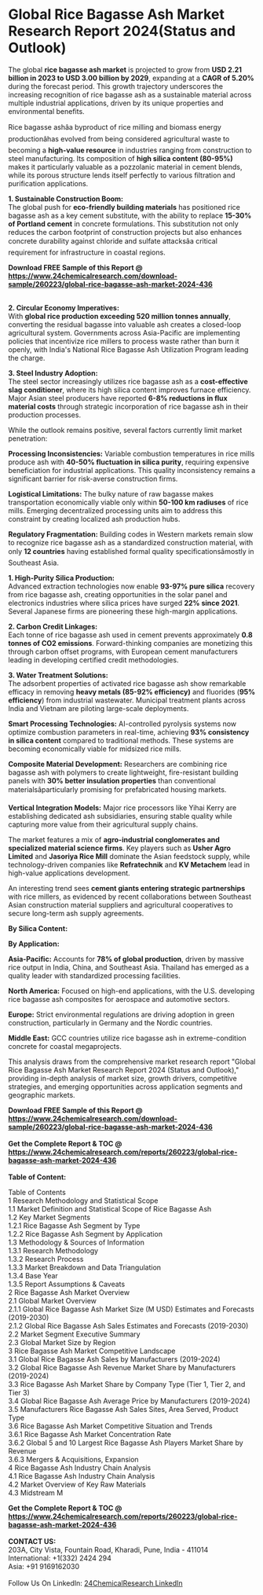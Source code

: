 <h1>Global Rice Bagasse Ash Market Research Report 2024(Status and Outlook)</h1><p>The global <strong>rice bagasse ash market</strong> is projected to grow from <strong>USD 2.21 billion in 2023 to USD 3.00 billion by 2029</strong>, expanding at a <strong>CAGR of 5.20%</strong> during the forecast period. This growth trajectory underscores the increasing recognition of rice bagasse ash as a sustainable material across multiple industrial applications, driven by its unique properties and environmental benefits.</p><p>Rice bagasse ashâa byproduct of rice milling and biomass energy productionâhas evolved from being considered agricultural waste to becoming a <strong>high-value resource</strong> in industries ranging from construction to steel manufacturing. Its composition of <strong>high silica content (80-95%)</strong> makes it particularly valuable as a pozzolanic material in cement blends, while its porous structure lends itself perfectly to various filtration and purification applications.</p><p><strong>1. Sustainable Construction Boom:</strong><br>
The global push for <strong>eco-friendly building materials</strong> has positioned rice bagasse ash as a key cement substitute, with the ability to replace <strong>15-30% of Portland cement</strong> in concrete formulations. This substitution not only reduces the carbon footprint of construction projects but also enhances concrete durability against chloride and sulfate attacksâa critical requirement for infrastructure in coastal regions.</p><div><b>Download FREE Sample of this Report @ 
            <a href="https://www.24chemicalresearch.com/download-sample/260223/global-rice-bagasse-ash-market-2024-436">
            https://www.24chemicalresearch.com/download-sample/260223/global-rice-bagasse-ash-market-2024-436</a></b></div><br><p><strong>2. Circular Economy Imperatives:</strong><br>
With <strong>global rice production exceeding 520 million tonnes annually</strong>, converting the residual bagasse into valuable ash creates a closed-loop agricultural system. Governments across Asia-Pacific are implementing policies that incentivize rice millers to process waste rather than burn it openly, with India's National Rice Bagasse Ash Utilization Program leading the charge.</p><p><strong>3. Steel Industry Adoption:</strong><br>
The steel sector increasingly utilizes rice bagasse ash as a <strong>cost-effective slag conditioner</strong>, where its high silica content improves furnace efficiency. Major Asian steel producers have reported <strong>6-8% reductions in flux material costs</strong> through strategic incorporation of rice bagasse ash in their production processes.</p><p>While the outlook remains positive, several factors currently limit market penetration:</p><p><strong>Processing Inconsistencies:</strong> Variable combustion temperatures in rice mills produce ash with <strong>40-50% fluctuation in silica purity</strong>, requiring expensive beneficiation for industrial applications. This quality inconsistency remains a significant barrier for risk-averse construction firms.</p><p><strong>Logistical Limitations:</strong> The bulky nature of raw bagasse makes transportation economically viable only within <strong>50-100 km radiuses</strong> of rice mills. Emerging decentralized processing units aim to address this constraint by creating localized ash production hubs.</p><p><strong>Regulatory Fragmentation:</strong> Building codes in Western markets remain slow to recognize rice bagasse ash as a standardized construction material, with only <strong>12 countries</strong> having established formal quality specificationsâmostly in Southeast Asia.</p><p><strong>1. High-Purity Silica Production:</strong><br>
Advanced extraction technologies now enable <strong>93-97% pure silica</strong> recovery from rice bagasse ash, creating opportunities in the solar panel and electronics industries where silica prices have surged <strong>22% since 2021</strong>. Several Japanese firms are pioneering these high-margin applications.</p><p><strong>2. Carbon Credit Linkages:</strong><br>
Each tonne of rice bagasse ash used in cement prevents approximately <strong>0.8 tonnes of CO2 emissions</strong>. Forward-thinking companies are monetizing this through carbon offset programs, with European cement manufacturers leading in developing certified credit methodologies.</p><p><strong>3. Water Treatment Solutions:</strong><br>
The adsorbent properties of activated rice bagasse ash show remarkable efficacy in removing <strong>heavy metals (85-92% efficiency)</strong> and fluorides (<strong>95% efficiency</strong>) from industrial wastewater. Municipal treatment plants across India and Vietnam are piloting large-scale deployments.</p><p><strong>Smart Processing Technologies:</strong> AI-controlled pyrolysis systems now optimize combustion parameters in real-time, achieving <strong>93% consistency in silica content</strong> compared to traditional methods. These systems are becoming economically viable for midsized rice mills.</p><p><strong>Composite Material Development:</strong> Researchers are combining rice bagasse ash with polymers to create lightweight, fire-resistant building panels with <strong>30% better insulation properties</strong> than conventional materialsâparticularly promising for prefabricated housing markets.</p><p><strong>Vertical Integration Models:</strong> Major rice processors like Yihai Kerry are establishing dedicated ash subsidiaries, ensuring stable quality while capturing more value from their agricultural supply chains.</p><p>The market features a mix of <strong>agro-industrial conglomerates and specialized material science firms</strong>. Key players such as <strong>Usher Agro Limited</strong> and <strong>Jasoriya Rice Mill</strong> dominate the Asian feedstock supply, while technology-driven companies like <strong>Refratechnik</strong> and <strong>KV Metachem</strong> lead in high-value applications development.</p><p>An interesting trend sees <strong>cement giants entering strategic partnerships</strong> with rice millers, as evidenced by recent collaborations between Southeast Asian construction material suppliers and agricultural cooperatives to secure long-term ash supply agreements.</p><p><strong>By Silica Content:</strong></p><p><strong>By Application:</strong></p><p><strong>Asia-Pacific:</strong> Accounts for <strong>78% of global production</strong>, driven by massive rice output in India, China, and Southeast Asia. Thailand has emerged as a quality leader with standardized processing facilities.</p><p><strong>North America:</strong> Focused on high-end applications, with the U.S. developing rice bagasse ash composites for aerospace and automotive sectors.</p><p><strong>Europe:</strong> Strict environmental regulations are driving adoption in green construction, particularly in Germany and the Nordic countries.</p><p><strong>Middle East:</strong> GCC countries utilize rice bagasse ash in extreme-condition concrete for coastal megaprojects.</p><p>This analysis draws from the comprehensive market research report "Global Rice Bagasse Ash Market Research Report 2024 (Status and Outlook)," providing in-depth analysis of market size, growth drivers, competitive strategies, and emerging opportunities across application segments and geographic markets.</p><div><b>Download FREE Sample of this Report @ 
            <a href="https://www.24chemicalresearch.com/download-sample/260223/global-rice-bagasse-ash-market-2024-436">
            https://www.24chemicalresearch.com/download-sample/260223/global-rice-bagasse-ash-market-2024-436</a></b></div><br><div><b>Get the Complete Report & TOC @ 
            <a href="https://www.24chemicalresearch.com/reports/260223/global-rice-bagasse-ash-market-2024-436">
            https://www.24chemicalresearch.com/reports/260223/global-rice-bagasse-ash-market-2024-436</a></b></div><br>
            <b>Table of Content:</b><p>Table of Contents<br />
1 Research Methodology and Statistical Scope<br />
1.1 Market Definition and Statistical Scope of Rice Bagasse Ash<br />
1.2 Key Market Segments<br />
1.2.1 Rice Bagasse Ash Segment by Type<br />
1.2.2 Rice Bagasse Ash Segment by Application<br />
1.3 Methodology & Sources of Information<br />
1.3.1 Research Methodology<br />
1.3.2 Research Process<br />
1.3.3 Market Breakdown and Data Triangulation<br />
1.3.4 Base Year<br />
1.3.5 Report Assumptions & Caveats<br />
2 Rice Bagasse Ash Market Overview<br />
2.1 Global Market Overview<br />
2.1.1 Global Rice Bagasse Ash Market Size (M USD) Estimates and Forecasts (2019-2030)<br />
2.1.2 Global Rice Bagasse Ash Sales Estimates and Forecasts (2019-2030)<br />
2.2 Market Segment Executive Summary<br />
2.3 Global Market Size by Region<br />
3 Rice Bagasse Ash Market Competitive Landscape<br />
3.1 Global Rice Bagasse Ash Sales by Manufacturers (2019-2024)<br />
3.2 Global Rice Bagasse Ash Revenue Market Share by Manufacturers (2019-2024)<br />
3.3 Rice Bagasse Ash Market Share by Company Type (Tier 1, Tier 2, and Tier 3)<br />
3.4 Global Rice Bagasse Ash Average Price by Manufacturers (2019-2024)<br />
3.5 Manufacturers Rice Bagasse Ash Sales Sites, Area Served, Product Type<br />
3.6 Rice Bagasse Ash Market Competitive Situation and Trends<br />
3.6.1 Rice Bagasse Ash Market Concentration Rate<br />
3.6.2 Global 5 and 10 Largest Rice Bagasse Ash Players Market Share by Revenue<br />
3.6.3 Mergers & Acquisitions, Expansion<br />
4 Rice Bagasse Ash Industry Chain Analysis<br />
4.1 Rice Bagasse Ash Industry Chain Analysis<br />
4.2 Market Overview of Key Raw Materials<br />
4.3 Midstream M</p><div><b>Get the Complete Report & TOC @ 
            <a href="https://www.24chemicalresearch.com/reports/260223/global-rice-bagasse-ash-market-2024-436">
            https://www.24chemicalresearch.com/reports/260223/global-rice-bagasse-ash-market-2024-436</a></b></div><br><b>CONTACT US:</b><br>
            203A, City Vista, Fountain Road, Kharadi, Pune, India - 411014<br>
            International: +1(332) 2424 294<br>
            Asia: +91 9169162030 <br><br>
            Follow Us On LinkedIn: <a href="https://www.linkedin.com/company/24chemicalresearch/">24ChemicalResearch LinkedIn</a>